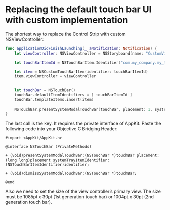 # Replacing the default touch bar UI with custom implementation

The shortest way to replace the Control Strip with custom NSViewController:

```swift
func applicationDidFinishLaunching(_ aNotification: Notification) {
    let viewController: NSViewController = NSStoryboard(name: "CustomViewController", bundle: nil).instantiateInitialController()!

    let touchBarItemId = NSTouchBarItem.Identifier("com.my_company.my_touchbar_item")

    let item = NSCustomTouchBarItem(identifier: touchBarItemId)
    item.viewController = viewController
        
        
    let touchBar = NSTouchBar()
    touchBar.defaultItemIdentifiers = [ touchBarItemId ]
    touchBar.templateItems.insert(item)
    
    NSTouchBar.presentSystemModalTouchBar(touchBar, placement: 1, systemTrayItemIdentifier: nil)
}
```

The last call is the key. It requires the private interface of AppKit. Paste the following code into your Objective C Bridging Header:

```objc
#import <AppKit/AppKit.h>

@interface NSTouchBar (PrivateMethods)

+ (void)presentSystemModalTouchBar:(NSTouchBar *)touchBar placement:(long long)placement systemTrayItemIdentifier:(NSTouchBarItemIdentifier)identifier;

+ (void)dismissSystemModalTouchBar:(NSTouchBar *)touchBar;

@end
```

Also we need to set the size of the view controller’s primary view. The size must be 1085pt x 30pt (1st generation touch bar) or 1004pt x 30pt (2nd generation touch bar).
